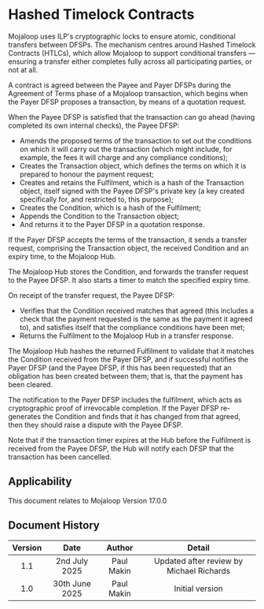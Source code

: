 # Hashed Timelock Contracts
Mojaloop uses ILP's cryptographic locks to ensure atomic, conditional transfers between DFSPs. The mechanism centres around Hashed Timelock Contracts (HTLCs), which allow Mojaloop to support conditional transfers — ensuring a transfer either completes fully across all participating parties, or not at all.

A contract is agreed between the Payee and Payer DFSPs during the Agreement of Terms phase of a Mojaloop transaction, which begins when the Payer DFSP proposes a transaction, by means of a quotation request. 

When the Payee DFSP is satisfied that the transaction can go ahead (having completed its own internal checks), the Payee DFSP:
-	Amends the proposed terms of the transaction to set out the conditions on which it will carry out the transaction (which might include, for example, the fees it will charge and any compliance conditions);
-	Creates the Transaction object, which defines the terms on which it is prepared to honour the payment request;
-	Creates and retains the Fulfilment, which is a hash of the Transaction object, itself signed with the Payee DFSP's private key (a key created specifically for, and restricted to, this purpose);
-	Creates the Condition, which is a hash of the Fulfilment;
-	Appends the Condition to the Transaction object;
-	And returns it to the Payer DFSP in a quotation response.

If the Payer DFSP accepts the terms of the transaction, it sends a transfer request, comprising the Transaction object, the received Condition and an expiry time, to the Mojaloop Hub. 

The Mojaloop Hub stores the Condition, and forwards the transfer request to the Payee DFSP. It also starts a timer to match the specified expiry time. 

On receipt of the transfer request, the Payee DFSP: 
-	Verifies that the Condition received matches that agreed (this includes a check that the payment requested is the same as the payment it agreed to), and satisfies itself that the compliance conditions have been met;
-	Returns the Fulfilment to the Mojaloop Hub in a transfer response.

The Mojaloop Hub hashes the returned Fulfilment to validate that it matches the Condition received from the Payer DFSP, and if successful notifies the Payer DFSP (and the Payee DFSP, if this has been requested) that an obligation has been created between them; that is, that the payment has been cleared.

The notification to the Payer DFSP includes the fulfilment, which acts as cryptographic proof of irrevocable completion. If the Payer DFSP re-generates the Condition and finds that it has changed from that agreed, then they should raise a dispute with the Payee DFSP.

Note that if the transaction timer expires at the Hub before the Fulfilment is received from the Payee DFSP, the Hub will notify each DFSP that the transaction has been cancelled.

## Applicability
This document relates to Mojaloop Version 17.0.0
## Document History
  |Version|Date|Author|Detail|
|:--------------:|:--------------:|:--------------:|:--------------:|
|1.1|2nd July 2025| Paul Makin|Updated after review by Michael Richards|
|1.0|30th June 2025| Paul Makin|Initial version|